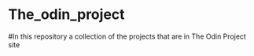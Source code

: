 # The_odin_project
#In this repository a collection of the projects that are in The Odin Project site
